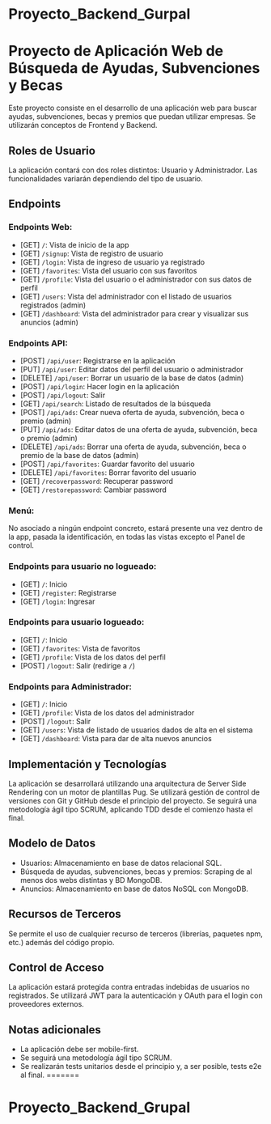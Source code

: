 
# Proyecto_Backend_Gurpal
# Proyecto de Aplicación Web de Búsqueda de Ayudas, Subvenciones y Becas

Este proyecto consiste en el desarrollo de una aplicación web para buscar ayudas, subvenciones, becas y premios que puedan utilizar empresas. Se utilizarán conceptos de Frontend y Backend.

## Roles de Usuario

La aplicación contará con dos roles distintos: Usuario y Administrador. Las funcionalidades variarán dependiendo del tipo de usuario.

## Endpoints

### Endpoints Web:

- [GET] `/`: Vista de inicio de la app
- [GET] `/signup`: Vista de registro de usuario
- [GET] `/login`: Vista de ingreso de usuario ya registrado
- [GET] `/favorites`: Vista del usuario con sus favoritos
- [GET] `/profile`: Vista del usuario o el administrador con sus datos de perfil
- [GET] `/users`: Vista del administrador con el listado de usuarios registrados (admin)
- [GET] `/dashboard`: Vista del administrador para crear y visualizar sus anuncios (admin)

### Endpoints API:

- [POST] `/api/user`: Registrarse en la aplicación
- [PUT] `/api/user`: Editar datos del perfil del usuario o administrador
- [DELETE] `/api/user`: Borrar un usuario de la base de datos (admin)
- [POST] `/api/login`: Hacer login en la aplicación
- [POST] `/api/logout`: Salir
- [GET] `/api/search`: Listado de resultados de la búsqueda
- [POST] `/api/ads`: Crear nueva oferta de ayuda, subvención, beca o premio (admin)
- [PUT] `/api/ads`: Editar datos de una oferta de ayuda, subvención, beca o premio (admin)
- [DELETE] `/api/ads`: Borrar una oferta de ayuda, subvención, beca o premio de la base de datos (admin)
- [POST] `/api/favorites`: Guardar favorito del usuario
- [DELETE] `/api/favorites`: Borrar favorito del usuario
- [GET] `/recoverpassword`: Recuperar password
- [GET] `/restorepassword`: Cambiar password

### Menú:

No asociado a ningún endpoint concreto, estará presente una vez dentro de la app, pasada la identificación, en todas las vistas excepto el Panel de control.

### Endpoints para usuario no logueado:

- [GET] `/`: Inicio
- [GET] `/register`: Registrarse
- [GET] `/login`: Ingresar

### Endpoints para usuario logueado:

- [GET] `/`: Inicio
- [GET] `/favorites`: Vista de favoritos
- [GET] `/profile`: Vista de los datos del perfil
- [POST] `/logout`: Salir (redirige a `/`)

### Endpoints para Administrador:

- [GET] `/`: Inicio
- [GET] `/profile`: Vista de los datos del administrador
- [POST] `/logout`: Salir
- [GET] `/users`: Vista de listado de usuarios dados de alta en el sistema
- [GET] `/dashboard`: Vista para dar de alta nuevos anuncios

## Implementación y Tecnologías

La aplicación se desarrollará utilizando una arquitectura de Server Side Rendering con un motor de plantillas Pug. Se utilizará gestión de control de versiones con Git y GitHub desde el principio del proyecto. Se seguirá una metodología ágil tipo SCRUM, aplicando TDD desde el comienzo hasta el final.

## Modelo de Datos

- Usuarios: Almacenamiento en base de datos relacional SQL.
- Búsqueda de ayudas, subvenciones, becas y premios: Scraping de al menos dos webs distintas y BD MongoDB.
- Anuncios: Almacenamiento en base de datos NoSQL con MongoDB.

## Recursos de Terceros

Se permite el uso de cualquier recurso de terceros (librerías, paquetes npm, etc.) además del código propio.

## Control de Acceso

La aplicación estará protegida contra entradas indebidas de usuarios no registrados. Se utilizará JWT para la autenticación y OAuth para el login con proveedores externos.

## Notas adicionales

- La aplicación debe ser mobile-first.
- Se seguirá una metodología ágil tipo SCRUM.
- Se realizarán tests unitarios desde el principio y, a ser posible, tests e2e al final.
=======
# Proyecto_Backend_Grupal